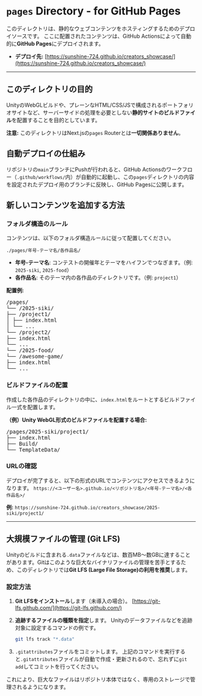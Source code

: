 # `pages` Directory - for GitHub Pages

このディレクトリは、静的なウェブコンテンツをホスティングするためのデプロイソースです。
ここに配置されたコンテンツは、GitHub Actionsによって自動的に**GitHub Pages**にデプロイされます。

-   **デプロイ先:** [https://sunshine-724.github.io/creators_showcase/](https://sunshine-724.github.io/creators_showcase/)

---

## このディレクトリの目的
UnityのWebGLビルドや、プレーンなHTML/CSS/JSで構成されるポートフォリオサイトなど、サーバーサイドの処理を必要としない**静的サイトのビルドファイル**を配置することを目的としています。

**注意:** このディレクトリはNext.jsの`pages` Routerとは**一切関係ありません**。

## 自動デプロイの仕組み
リポジトリの`main`ブランチにPushが行われると、GitHub Actionsのワークフロー（`.github/workflows/`内）が自動的に起動し、この`pages`ディレクトリの内容を設定されたデプロイ用のブランチに反映し、GitHub Pagesに公開します。

## 新しいコンテンツを追加する方法

### フォルダ構造のルール
コンテンツは、以下のフォルダ構造ルールに従って配置してください。

`./pages/年号-テーマ名/各作品名/`

-   **年号-テーマ名**: コンテストの開催年とテーマをハイフンでつなぎます。（例: `2025-siki`, `2025-food`）
-   **各作品名**: そのテーマ内の各作品のディレクトリです。（例: `project1`）

**配置例:**
<pre>
/pages/  
└── /2025-siki/  
├── /project1/  
│ ├── index.html  
│ └── ...  
└── /project2/  
├── index.html  
└── ...  
└── /2025-food/  
└── /awesome-game/  
├── index.html  
└── ...  
</pre>

### ビルドファイルの配置
作成した各作品のディレクトリの中に、`index.html`をルートとするビルドファイル一式を配置します。

**（例）Unity WebGL形式のビルドファイルを配置する場合:**
<pre>
/pages/2025-siki/project1/
├── index.html
├── Build/
└── TemplateData/
</pre>

### URLの確認
デプロイが完了すると、以下の形式のURLでコンテンツにアクセスできるようになります。
`https://<ユーザー名>.github.io/<リポジトリ名>/<年号-テーマ名>/<各作品名>/`
    
**例:**
`https://sunshine-724.github.io/creators_showcase/2025-siki/project1/`

---

## 大規模ファイルの管理 (Git LFS)

Unityのビルドに含まれる`.data`ファイルなどは、数百MB〜数GBに達することがあります。Gitはこのような巨大なバイナリファイルの管理を苦手とするため、このディレクトリでは**Git LFS (Large File Storage)**の利用を**推奨**します。

### 設定方法
1.  **Git LFSをインストール**します（未導入の場合）。
    [https://git-lfs.github.com/](https://git-lfs.github.com/)

2.  **追跡するファイルの種類を指定**します。
    Unityのデータファイルなどを追跡対象に設定するコマンドの例です。
    ```bash
    git lfs track "*.data"
    ```

3.  `.gitattributes`ファイルをコミットします。
    上記のコマンドを実行すると`.gitattributes`ファイルが自動で作成・更新されるので、忘れずに`git add`してコミットを行ってください。

これにより、巨大なファイルはリポジトリ本体ではなく、専用のストレージで管理されるようになります。
